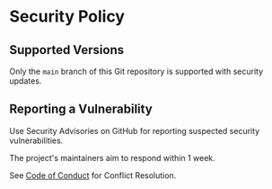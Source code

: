 <!--
    SPDX-License-Identifier: Apache-2.0

    Copyright 2023-2025 The Enola <https://enola.dev> Authors

    Licensed under the Apache License, Version 2.0 (the "License");
    you may not use this file except in compliance with the License.
    You may obtain a copy of the License at

        https://www.apache.org/licenses/LICENSE-2.0

    Unless required by applicable law or agreed to in writing, software
    distributed under the License is distributed on an "AS IS" BASIS,
    WITHOUT WARRANTIES OR CONDITIONS OF ANY KIND, either express or implied.
    See the License for the specific language governing permissions and
    limitations under the License.
-->

# Security Policy

## Supported Versions

Only the `main` branch of this Git repository is supported with security updates.

## Reporting a Vulnerability

Use Security Advisories on GitHub for reporting suspected security vulnerabilities.

The project's maintainers aim to respond within 1 week.

See [Code of Conduct](code-of-conduct.md) for Conflict Resolution.
